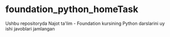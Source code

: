 # foundation_python_homeTask
Ushbu repositoryda Najot ta'lim - Foundation kursining Python darslarini uy ishi javoblari jamlangan
